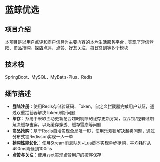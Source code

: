 # 蓝鲸优选

## 项目介绍
本项目是以用户点评和商户信息为主要内容的本地生活服务平台，实现了短信登陆、商品抢购、探店点评、点赞、好友关注、每日签到等多个模块

## 技术栈
SpringBoot、MySQL、MyBatis-Plus、Redis

## 细节描述

- **登陆注册**：使用Redis存储验证码、Token，自定义拦截器完成用户认证，通过双重拦截器解决Token刷新问题
- **缓存**：系统中采取主动更新配合超时剔除的缓存更新方案，互斥锁/逻辑过期解决缓存击穿，以及缓存穿透、缓存雪崩等问题
- **商品抢购**：基于Redis自增实现全局唯一ID，使用乐观锁解决超卖问题，通过分布式锁Redisson实现一人一单
- **抢购性能优化**：使用Stream消息队列+Lua脚本实现异步抢购，平均耗时从400ms降低到100ms
- **点赞与关注**：使用zset实现点赞用户的按序保存
